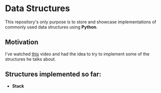 # Data Structures

This repository's only purpose is to store and showcase implementations of commonly
used data structures using **Python**.

## Motivation

I've watched [this](https://www.youtube.com/watch?v=y7ksXLhuy-w&ab_channel=ForrestKnight)
video and had the idea to try to implement some of the structures he talks about.

## Structures implemented so far:

- **Stack**
